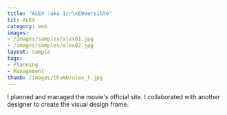 ```yaml
---
title: "ALEX :aka Irr\xE9versible"
tit: ALEX
category: web
images:
- /images/samples/alex01.jpg
- /images/samples/alex02.jpg
layout: sample
tags:
- Planning
- Management
thumb: /images/thumb/alex_t.jpg
---
```

I planned and managed the movie's official site. I collaborated with another designer to create the visual design frame.

